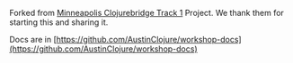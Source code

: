Forked from [Minneapolis Clojurebridge Track 1](https://github.com/clojurebridge-minneapolis/track1-chatter) Project. We thank them for starting this and sharing it.

Docs are in [https://github.com/AustinClojure/workshop-docs](https://github.com/AustinClojure/workshop-docs)
